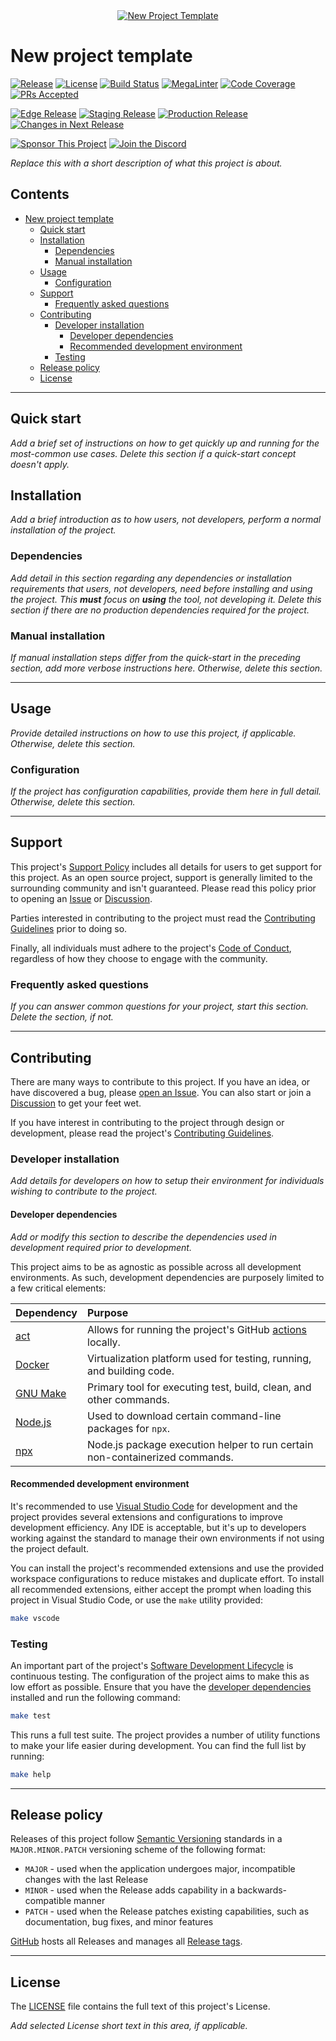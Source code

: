 <!-- !!! Follow the `_TEMPLATE_CHECKLIST.md` file as a guide to setup this repository prior to editing this file !!! -->

<!-- markdownlint-disable MD041 MD033 -->
<!-- editorconfig-checker-disable -->

<!-- TEMPLATE TODO - Update or remove the hero image. -->
<div align="center">
  <a href="https://github.com/andrewvaughan/template-core" target="blank" title="New Project Template">
    <!-- markdown-link-check-disable-next-line -->
    <img
      src="https://media.githubusercontent.com/media/andrewvaughan/template-assets/main/png/readme/template-banner-1897x499.png"
      alt="New Project Template"
      min-height="200px"
    />
  </a>
</div>
<!-- editorconfig-checker-enable -->

# New project template

<!-- TEMPLATE TODO - Update the URLs for these badges, below, to the appropriate state of the project. -->

[![Release][badge-release-img]][badge-release]
[![License][badge-license-img]][badge-license]
[![Build Status][badge-build-img]][badge-build]
[![MegaLinter][badge-megalinter-img]][badge-megalinter]
[![Code Coverage][badge-coverage-img]][badge-coverage]
[![PRs Accepted][badge-pr-rate-img]][badge-pr-rate]
<br/>

[![Edge Release][badge-rel-edge-img]][badge-rel-edge]
[![Staging Release][badge-rel-stage-img]][badge-rel-stage]
[![Production Release][badge-rel-prod-img]][badge-rel-prod]
[![Changes in Next Release][badge-changes-img]][badge-changes]
<br/>

[![Sponsor This Project][badge-sponsor-img]][badge-sponsor]
[![Join the Discord][badge-discord-img]][badge-discord]

<!-- markdownlint-enable MD033 -->

<!-- TEMPLATE TODO -->

_Replace this with a short description of what this project is about._

<!-- prettier-ignore-start -->
<!-- omit from toc -->
## Contents

- [New project template](#new-project-template)
  - [Quick start](#quick-start)
  - [Installation](#installation)
    - [Dependencies](#dependencies)
    - [Manual installation](#manual-installation)
  - [Usage](#usage)
    - [Configuration](#configuration)
  - [Support](#support)
    - [Frequently asked questions](#frequently-asked-questions)
  - [Contributing](#contributing)
    - [Developer installation](#developer-installation)
      - [Developer dependencies](#developer-dependencies)
      - [Recommended development environment](#recommended-development-environment)
    - [Testing](#testing)
  - [Release policy](#release-policy)
  - [License](#license)

---
<!-- prettier-ignore-end -->

## Quick start

<!-- TEMPLATE TODO -->

_Add a brief set of instructions on how to get quickly up and running for the most-common use cases. Delete this section
if a quick-start concept doesn't apply._

## Installation

<!-- TEMPLATE TODO -->

_Add a brief introduction as to how users, not developers, perform a normal installation of the project._

### Dependencies

<!-- TEMPLATE TODO -->

_Add detail in this section regarding any dependencies or installation requirements that users, not developers, need
before installing and using the project. This **must** focus on **using** the tool, not developing it. Delete this
section if there are no production dependencies required for the project._

### Manual installation

<!-- TEMPLATE TODO -->

_If manual installation steps differ from the quick-start in the preceding section, add more verbose instructions here.
Otherwise, delete this section._

---

## Usage

<!-- TEMPLATE TODO -->

_Provide detailed instructions on how to use this project, if applicable. Otherwise, delete this section._

### Configuration

<!-- TEMPLATE TODO -->

_If the project has configuration capabilities, provide them here in full detail. Otherwise, delete this section._

---

## Support

This project's [Support Policy][support] includes all details for users to get support for this project. As an open
source project, support is generally limited to the surrounding community and isn't guaranteed. Please read this policy
prior to opening an [Issue][issues] or [Discussion][discussions].

Parties interested in contributing to the project must read the [Contributing Guidelines][contributing] prior to doing
so.

Finally, all individuals must adhere to the project's [Code of Conduct][code-of-conduct], regardless of how they choose
to engage with the community.

### Frequently asked questions

<!-- TEMPLATE TODO -->

_If you can answer common questions for your project, start this section. Delete the section, if not._

---

## Contributing

There are many ways to contribute to this project. If you have an idea, or have discovered a bug, please
[open an Issue][new-issue]. You can also start or join a [Discussion][discussions] to get your feet wet.

If you have interest in contributing to the project through design or development, please read the project's
[Contributing Guidelines][contributing].

### Developer installation

<!-- TEMPLATE TODO -->

_Add details for developers on how to setup their environment for individuals wishing to contribute to the project._

#### Developer dependencies

<!-- TEMPLATE TODO -->

_Add or modify this section to describe the dependencies used in development required prior to development._

This project aims to be as agnostic as possible across all development environments. As such, development dependencies
are purposely limited to a few critical elements:

| Dependency             | Purpose                                                                     |
|:-----------------------|:----------------------------------------------------------------------------|
| [act][inst-act]        | Allows for running the project's GitHub [actions][actions] locally.         |
| [Docker][inst-docker]  | Virtualization platform used for testing, running, and building code.       |
| [GNU Make][inst-make]  | Primary tool for executing test, build, clean, and other commands.          |
| [Node.js][inst-nodejs] | Used to download certain command-line packages for `npx`.                   |
| [npx][inst-npx]        | Node.js package execution helper to run certain non-containerized commands. |

#### Recommended development environment

It's recommended to use [Visual Studio Code][vs-code] for development and the project provides several extensions and
configurations to improve development efficiency. Any IDE is acceptable, but it's up to developers working against the
standard to manage their own environments if not using the project default.

You can install the project's recommended extensions and use the provided workspace configurations to reduce mistakes
and duplicate effort. To install all recommended extensions, either accept the prompt when loading this project in
Visual Studio Code, or use the `make` utility provided:

```sh
make vscode
```

### Testing

An important part of the project's [Software Development Lifecycle][sdlc] is continuous testing. The configuration of
the project aims to make this as low effort as possible. Ensure that you have the
[developer dependencies](#developer-dependencies) installed and run the following command:

```bash
make test
```

This runs a full test suite. The project provides a number of utility functions to make your life easier during
development. You can find the full list by running:

```bash
make help
```

---

## Release policy

Releases of this project follow [Semantic Versioning](http://semver.org/) standards in a `MAJOR.MINOR.PATCH` versioning
scheme of the following format:

- `MAJOR` - used when the application undergoes major, incompatible changes with the last Release
- `MINOR` - used when the Release adds capability in a backwards-compatible manner
- `PATCH` - used when the Release patches existing capabilities, such as documentation, bug fixes, and minor features

[GitHub][releases] hosts all Releases and manages all [Release tags][release-tags].

---

## License

The [LICENSE][license] file contains the full text of this project's License.

<!-- TEMPLATE TODO -->

_Add selected License short text in this area, if applicable._

<!-- Link repository -->
<!-- editorconfig-checker-disable -->

[actions]: https://github.com/andrewvaughan/template-core/actions
[badge-build]: https://github.com/andrewvaughan/template-core/actions
[badge-build-img]: https://img.shields.io/badge/build-N/A-rgb(200%2C200%2C200).svg?style=flat&logo=dependabot&logoColor=white
[badge-changes]: https://github.com/andrewvaughan/template-core/commits/main/
[badge-changes-img]: https://img.shields.io/github/commits-since/andrewvaughan/template-core/latest?label=changes%20in%20next%20release
[badge-coverage]: https://github.com/andrewvaughan/template-core
[badge-coverage-img]: https://codecov.io/gh/andrewvaughan/template-core/branch/main/graph/badge.svg
[badge-discord]: https://discord.gg/6x6T3yMtvB
[badge-discord-img]: https://img.shields.io/badge/join%20the%20Discord-5865F2.svg?style=flat&logo=Discord&logoColor=white
[badge-license]: LICENSE
[badge-license-img]: https://img.shields.io/badge/license-MIT-blue.svg?style=flat&logo=opensourceinitiative&logoColor=white
[badge-megalinter]: https://github.com/andrewvaughan/template-core/actions/workflows/mega-linter.yml?query=branch%3Amain
[badge-megalinter-img]: https://github.com/andrewvaughan/template-core/actions/workflows/mega-linter.yml/badge.svg?branch=main
[badge-pr-rate]: https://github.com/andrewvaughan/template-core/graphs/commit-activity/
[badge-pr-rate-img]: https://img.shields.io/github/commit-activity/m/andrewvaughan/template-core/main?logo=github&label=PR%20accepted
[badge-rel-edge]: https://github.com/andrewvaughan/template-core/commits/main/
[badge-rel-edge-img]: https://img.shields.io/github/last-commit/andrewvaughan/template-core/main?label=edge%20release
[badge-rel-prod]: https://github.com/andrewvaughan/template-core/commits/production/
[badge-rel-prod-img]: https://img.shields.io/github/last-commit/andrewvaughan/template-core/production?label=prod%20release
[badge-rel-stage]: https://github.com/andrewvaughan/template-core/commits/staging/
[badge-rel-stage-img]: https://img.shields.io/github/last-commit/andrewvaughan/template-core/staging?label=stage%20release
[badge-release]: https://github.com/andrewvaughan/template-core/releases
[badge-release-img]: https://img.shields.io/github/v/release/andrewvaughan/template-core?sort=semver
[badge-sponsor]: https://andrewvaughan.github.io/sponsorships
[badge-sponsor-img]: https://img.shields.io/badge/sponsor%20me!-4AAAEA.svg?style=flat&logo=githubsponsors&logoColor=EA4AAA
[code-of-conduct]: .github/CODE_OF_CONDUCT.md
[contributing]: .github/CONTRIBUTING.md
[discussions]: https://github.com/andrewvaughan/template-core/discussions
[inst-act]: https://github.com/nektos/act
[inst-docker]: https://www.docker.com/get-started/
[inst-make]: https://www.gnu.org/software/make/
[inst-nodejs]: https://docs.npmjs.com/downloading-and-installing-node-js-and-npm
[inst-npx]: https://www.npmjs.com/package/npx#install
[issues]: https://github.com/andrewvaughan/template-core/issues
[license]: LICENSE
[new-issue]: https://github.com/andrewvaughan/template-core/issues/new
[releases]: https://github.com/andrewvaughan/template-core/releases
[release-tags]: https://github.com/andrewvaughan/template-core/tags
[sdlc]: .github/CONTRIBUTING.md#software-development-lifecycle
[support]: .github/SUPPORT.md
[vs-code]: https://code.visualstudio.com/

<!-- editorconfig-checker-enable -->
